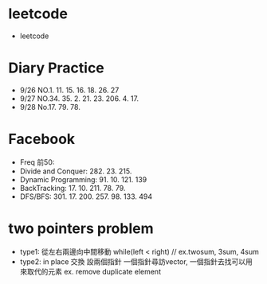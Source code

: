 # leetcode
* leetcode

# Diary Practice
* 9/26 NO.1. 11. 15. 16. 18. 26. 27
* 9/27 NO.34. 35. 2. 21. 23. 206. 4. 17.
* 9/28 No.17. 79. 78.
# Facebook
* Freq 前50:
* Divide and Conquer: 282. 23. 215.
* Dynamic Programming: 91. 10. 121. 139   
* BackTracking: 17. 10. 211. 78. 79.
* DFS/BFS: 301. 17. 200. 257. 98. 133. 494



# two pointers problem
* type1: 從左右兩邊向中間移動 while(left < right) // ex.twosum, 3sum, 4sum
* type2: in place 交換 設兩個指針 一個指針尋訪vector, 一個指針去找可以用來取代的元素 ex. remove duplicate element
